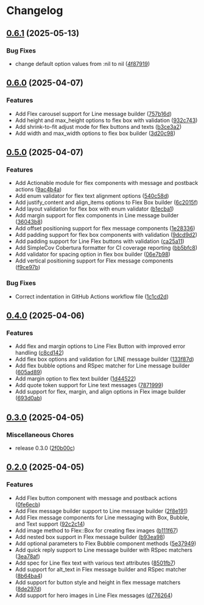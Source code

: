 # Changelog

## [0.6.1](https://github.com/elct9620/line-message-builder/compare/v0.6.0...v0.6.1) (2025-05-13)


### Bug Fixes

* change default option values from :nil to nil ([4f87919](https://github.com/elct9620/line-message-builder/commit/4f879191b129b7a1780b690c9949afe9e8f87bcc))

## [0.6.0](https://github.com/elct9620/line-message-builder/compare/v0.5.0...v0.6.0) (2025-04-07)


### Features

* Add Flex carousel support for Line message builder ([757b16d](https://github.com/elct9620/line-message-builder/commit/757b16d2f71ff14cff39aa1990773851bc78192b))
* Add height and max_height options to flex box with validation ([932c743](https://github.com/elct9620/line-message-builder/commit/932c7435ea11a3dec7903ffa19c48a5987231e39))
* Add shrink-to-fit adjust mode for flex buttons and texts ([b3ce3a2](https://github.com/elct9620/line-message-builder/commit/b3ce3a29614514b3049d5b6ad718b3dbcd283898))
* Add width and max_width options to flex box builder ([3d20c98](https://github.com/elct9620/line-message-builder/commit/3d20c98e670f49fad3f35c93d88364fb7f14afc0))

## [0.5.0](https://github.com/elct9620/line-message-builder/compare/v0.4.0...v0.5.0) (2025-04-07)


### Features

* Add Actionable module for flex components with message and postback actions ([9ac4b4a](https://github.com/elct9620/line-message-builder/commit/9ac4b4af591450e8f1925814b5a57e893ffa15db))
* Add enum validator for flex text alignment options ([540c58d](https://github.com/elct9620/line-message-builder/commit/540c58d94731adfe91d30e006bb0ee6714755006))
* Add justify_content and align_items options to Flex Box builder ([6c2015f](https://github.com/elct9620/line-message-builder/commit/6c2015f0a75a0f541cb52fef647e0bff1a245a28))
* Add layout validation for flex box with enum validator ([b1ecba1](https://github.com/elct9620/line-message-builder/commit/b1ecba160db03f94aaebc83b82158e75292c94eb))
* Add margin support for flex components in Line message builder ([36043b8](https://github.com/elct9620/line-message-builder/commit/36043b8d7390cb13d60174759fc5906a70aa2507))
* Add offset positioning support for flex message components ([1e28336](https://github.com/elct9620/line-message-builder/commit/1e2833656083aa72b0cfffccd5636e80ae41ccc9))
* Add padding support for flex box components with validation ([9dcd9d2](https://github.com/elct9620/line-message-builder/commit/9dcd9d20a48aed023440a2abe24e8b44eea8b425))
* Add padding support for Line Flex buttons with validation ([ca25a11](https://github.com/elct9620/line-message-builder/commit/ca25a1192c0d611ae064f935fc9335640d123b2d))
* Add SimpleCov Cobertura formatter for CI coverage reporting ([bb5bfc8](https://github.com/elct9620/line-message-builder/commit/bb5bfc8344c1b448e61a2857aa36e1f6b5ce0425))
* Add validator for spacing option in flex box builder ([06e7b98](https://github.com/elct9620/line-message-builder/commit/06e7b9805f8243c51faaf9c13c264ffb1f35091c))
* Add vertical positioning support for Flex message components ([f9ce97b](https://github.com/elct9620/line-message-builder/commit/f9ce97b666cabe47717cdd916722121372cb9bf0))


### Bug Fixes

* Correct indentation in GitHub Actions workflow file ([1c1cd2d](https://github.com/elct9620/line-message-builder/commit/1c1cd2dfe2e48bd937a04ac25f7b2b772e02e1a6))

## [0.4.0](https://github.com/elct9620/line-message-builder/compare/v0.3.0...v0.4.0) (2025-04-06)


### Features

* Add flex and margin options to Line Flex Button with improved error handling ([c8cd142](https://github.com/elct9620/line-message-builder/commit/c8cd1427528d5495d13bf93898da4638588065ae))
* Add flex box options and validation for LINE message builder ([133f87d](https://github.com/elct9620/line-message-builder/commit/133f87ddb3fd2a093947db0aef6363cd4c150701))
* Add flex bubble options and RSpec matcher for Line message builder ([605ad89](https://github.com/elct9620/line-message-builder/commit/605ad89870a53c55182f96db5f2738b5c347f0dc))
* Add margin option to flex text builder ([1d44522](https://github.com/elct9620/line-message-builder/commit/1d44522a44218bedab3d2009ef483ed112784248))
* Add quote token support for Line text messages ([7871999](https://github.com/elct9620/line-message-builder/commit/7871999dfc7032e75e5407c8b16bed7ef7dd28b8))
* Add support for flex, margin, and align options in Flex image builder ([693d0ab](https://github.com/elct9620/line-message-builder/commit/693d0abf5ef524b2e6d075f3c7e65eca49cf7f27))

## [0.3.0](https://github.com/elct9620/line-message-builder/compare/v0.2.0...v0.3.0) (2025-04-05)


### Miscellaneous Chores

* release 0.3.0 ([2f0b00c](https://github.com/elct9620/line-message-builder/commit/2f0b00c875a2d547c576e383aaeeae3bf777e898))

## [0.2.0](https://github.com/elct9620/line-message-builder/compare/v0.1.0...v0.2.0) (2025-04-05)


### Features

* Add Flex button component with message and postback actions ([0fe6ecb](https://github.com/elct9620/line-message-builder/commit/0fe6ecb4cdf17e180c4ca0230a810a6d62bead9b))
* Add Flex message builder support to Line message builder ([2f8e191](https://github.com/elct9620/line-message-builder/commit/2f8e191d466e94763b66829520e3f6de3bc83be7))
* Add Flex message components for Line messaging with Box, Bubble, and Text support ([92c2c14](https://github.com/elct9620/line-message-builder/commit/92c2c14be36307993452d1705110c8ffecd162da))
* Add image method to Flex::Box for creating flex images ([b111f67](https://github.com/elct9620/line-message-builder/commit/b111f67c50777855df09cf2fc7441dea21b13c5b))
* Add nested box support in Flex message builder ([b93ea98](https://github.com/elct9620/line-message-builder/commit/b93ea98130de3011bebbc9c216fbfa1de35c8270))
* Add optional parameters to Flex Bubble component methods ([5e37949](https://github.com/elct9620/line-message-builder/commit/5e379492c6235756e9c3e0ce2489da2202e59e45))
* Add quick reply support to Line message builder with RSpec matchers ([3ea78af](https://github.com/elct9620/line-message-builder/commit/3ea78af7cb0f4334e6d36b6b1567405ef6eb27f4))
* Add spec for Line flex text with various text attributes ([8501fb7](https://github.com/elct9620/line-message-builder/commit/8501fb7803bf679697034b9d113714557eaea6c3))
* Add support for alt_text in Flex message builder and RSpec matcher ([8b64ba4](https://github.com/elct9620/line-message-builder/commit/8b64ba4566245d10e95aaf88ed303c69f7eeecb2))
* Add support for button style and height in flex message matchers ([8de297d](https://github.com/elct9620/line-message-builder/commit/8de297d88a1d4276d6ceb221777b006cccb71257))
* Add support for hero images in Line Flex messages ([d776264](https://github.com/elct9620/line-message-builder/commit/d776264e6e276bd4048362ff3cdb6cc9dda91643))
